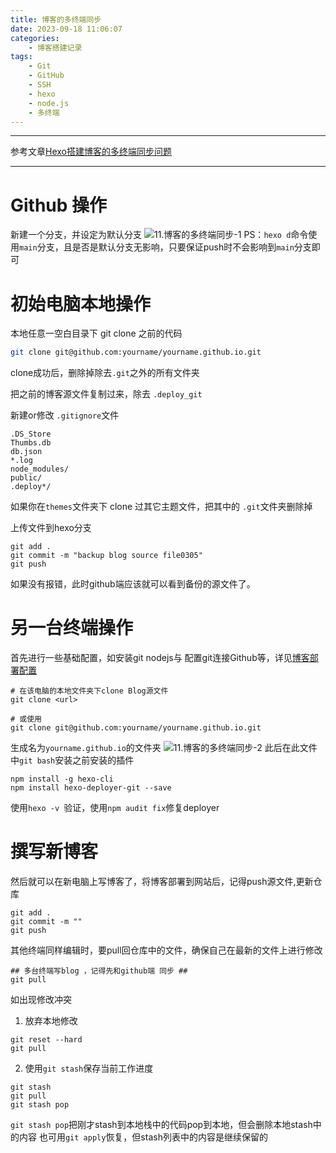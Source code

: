 ```yaml
---
title: 博客的多终端同步
date: 2023-09-18 11:06:07
categories:
	- 博客搭建记录
tags: 
	- Git
	- GitHub
	- SSH
	- hexo
	- node.js
	- 多终端
---
```

******
参考文章[Hexo搭建博客的多终端同步问题](https://zhuanlan.zhihu.com/p/476603074)
*****
# Github 操作
新建一个分支，并设定为默认分支
![11.博客的多终端同步-1](https://aucnm0202-1318327891.cos.ap-shanghai.myqcloud.com/blogpic/11.%E5%8D%9A%E5%AE%A2%E7%9A%84%E5%A4%9A%E7%BB%88%E7%AB%AF%E5%90%8C%E6%AD%A5-1.png)
PS：`hexo d`命令使用`main`分支，且是否是默认分支无影响，只要保证push时不会影响到`main`分支即可
# 初始电脑本地操作
本地任意一空白目录下 git clone 之前的代码

```bash
git clone git@github.com:yourname/yourname.github.io.git
```

clone成功后，删除掉除去`.git`之外的所有文件夹

把之前的博客源文件复制过来，除去 `.deploy_git`

新建or修改 `.gitignore`文件

```text
.DS_Store
Thumbs.db
db.json
*.log
node_modules/
public/
.deploy*/
```

如果你在`themes`文件夹下 clone 过其它主题文件，把其中的 `.git`文件夹删除掉

上传文件到hexo分支

```text
git add .
git commit -m "backup blog source file0305"
git push 
```

如果没有报错，此时github端应该就可以看到备份的源文件了。
# 另一台终端操作
首先进行一些基础配置，如安装git nodejs与 配置git连接Github等，详见[博客部署配置](https://hotsaber.github.io/2023/05/19/1.%E5%8D%9A%E5%AE%A2%E9%83%A8%E7%BD%B2%E9%85%8D%E7%BD%AE/)

```text
# 在该电脑的本地文件夹下clone Blog源文件
git clone <url>
```

```text
# 或使用
git clone git@github.com:yourname/yourname.github.io.git
```
生成名为`yourname.github.io`的文件夹
![11.博客的多终端同步-2](https://aucnm0202-1318327891.cos.ap-shanghai.myqcloud.com/blogpic/11.%E5%8D%9A%E5%AE%A2%E7%9A%84%E5%A4%9A%E7%BB%88%E7%AB%AF%E5%90%8C%E6%AD%A5-2.png)
此后在此文件中`git bash`安装之前安装的插件
```
npm install -g hexo-cli
npm install hexo-deployer-git --save
```
使用`hexo -v `验证，使用`npm audit fix`修复deployer
# 撰写新博客
然后就可以在新电脑上写博客了，将博客部署到网站后，记得push源文件,更新仓库

```text
git add .
git commit -m ""
git push 
```
其他终端同样编辑时，要pull回仓库中的文件，确保自己在最新的文件上进行修改
```
## 多台终端写blog ，记得先和github端 同步 ##
git pull
```
如出现修改冲突
1. 放弃本地修改
```
git reset --hard
git pull
```
2. 使用`git stash`保存当前工作进度
```
git stash
git pull
git stash pop
```
`git stash pop`把刚才stash到本地栈中的代码pop到本地，但会删除本地stash中的内容
也可用`git apply`恢复，但stash列表中的内容是继续保留的